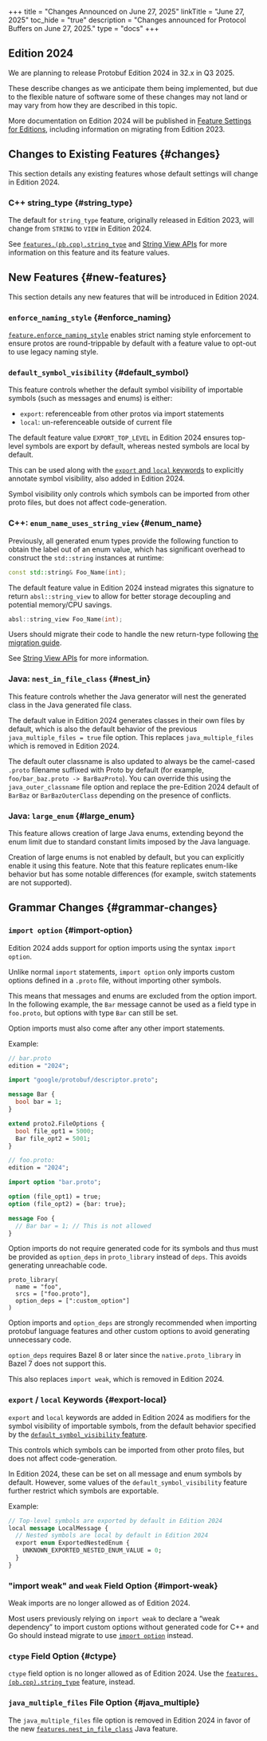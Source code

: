 +++
title = "Changes Announced on June 27, 2025"
linkTitle = "June 27, 2025"
toc_hide = "true"
description = "Changes announced for Protocol Buffers on June 27, 2025."
type = "docs"
+++

## Edition 2024

We are planning to release Protobuf Edition 2024 in 32.x in Q3 2025.

These describe changes as we anticipate them being implemented, but due to the
flexible nature of software some of these changes may not land or may vary from
how they are described in this topic.

More documentation on Edition 2024 will be published in
[Feature Settings for Editions](/editions/features),
including information on migrating from Edition 2023.

## Changes to Existing Features {#changes}

This section details any existing features whose default settings will change in
Edition 2024.

### C++ string_type {#string_type}

The default for `string_type` feature, originally released in Edition 2023, will
change from `STRING` to `VIEW` in Edition 2024.

See
[`features.(pb.cpp).string_type`](/editions/features#string_type)
and [String View APIs](/reference/cpp/string-view) for
more information on this feature and its feature values.

## New Features {#new-features}

This section details any new features that will be introduced in Edition 2024.

### `enforce_naming_style` {#enforce_naming}

[`feature.enforce_naming_style`](/editions/features#enforce_naming)
enables strict naming style enforcement to ensure protos are round-trippable by
default with a feature value to opt-out to use legacy naming style.

### `default_symbol_visibility` {#default_symbol}

This feature controls whether the default symbol visibility of importable
symbols (such as messages and enums) is either:

*   `export`: referenceable from other protos via import statements
*   `local`: un-referenceable outside of current file

The default feature value `EXPORT_TOP_LEVEL` in Edition 2024 ensures top-level
symbols are export by default, whereas nested symbols are local by default.

This can be used along with the [`export` and `local` keywords](#export-local)
to explicitly annotate symbol visibility, also added in Edition 2024.

Symbol visibility only controls which symbols can be imported from other proto
files, but does not affect code-generation.

### C++: `enum_name_uses_string_view` {#enum_name}

Previously, all generated enum types provide the following function to obtain
the label out of an enum value, which has significant overhead to construct the
`std::string` instances at runtime:

```cpp
const std::string& Foo_Name(int);
```

The default feature value in Edition 2024 instead migrates this signature to
return `absl::string_view` to allow for better storage decoupling and potential
memory/CPU savings.

```cpp
absl::string_view Foo_Name(int);
```

Users should migrate their code to handle the new return-type following
[the migration guide](/support/migration#string_view-return-type).

See [String View APIs](/reference/cpp/string-view) for
more information.

### Java: `nest_in_file_class` {#nest_in}

This feature controls whether the Java generator will nest the generated class
in the Java generated file class.

The default value in Edition 2024 generates classes in their own files by
default, which is also the default behavior of the previous
`java_multiple_files = true` file option. This replaces `java_multiple_files`
which is removed in Edition 2024.

The default outer classname is also updated to always be the camel-cased
`.proto` filename suffixed with Proto by default (for example,
`foo/bar_baz.proto -> BarBazProto`). You can override this using the
`java_outer_classname` file option and replace the pre-Edition 2024 default of
`BarBaz` or `BarBazOuterClass` depending on the presence of conflicts.

### Java: `large_enum` {#large_enum}

This feature allows creation of large Java enums, extending beyond the enum
limit due to standard constant limits imposed by the Java language.

Creation of large enums is not enabled by default, but you can explicitly enable
it using this feature. Note that this feature replicates enum-like behavior but
has some notable differences (for example, switch statements are not supported).

## Grammar Changes {#grammar-changes}

### `import option` {#import-option}

Edition 2024 adds support for option imports using the syntax `import option`.

Unlike normal `import` statements, `import option` only imports custom options
defined in a `.proto` file, without importing other symbols.

This means that messages and enums are excluded from the option import. In the
following example, the `Bar` message cannot be used as a field type in
`foo.proto`, but options with type `Bar` can still be set.

Option imports must also come after any other import statements.

Example:

```proto
// bar.proto
edition = "2024";

import "google/protobuf/descriptor.proto";

message Bar {
  bool bar = 1;
}

extend proto2.FileOptions {
  bool file_opt1 = 5000;
  Bar file_opt2 = 5001;
}
```

```proto
// foo.proto:
edition = "2024";

import option "bar.proto";

option (file_opt1) = true;
option (file_opt2) = {bar: true};

message Foo {
  // Bar bar = 1; // This is not allowed
}
```

Option imports do not require generated code for its symbols and thus must be
provided as `option_deps` in `proto_library` instead of `deps`. This avoids
generating unreachable code.

```build
proto_library(
  name = "foo",
  srcs = ["foo.proto"],
  option_deps = [":custom_option"]
)
```

Option imports and `option_deps` are strongly recommended when importing
protobuf language features and other custom options to avoid generating
unnecessary code.

`option_deps` requires Bazel 8 or later since the `native.proto_library` in
Bazel 7 does not support this.

This also replaces `import weak`, which is removed in Edition 2024.

### `export` / `local` Keywords {#export-local}

`export` and `local` keywords are added in Edition 2024 as modifiers for the
symbol visibility of importable symbols, from the default behavior specified by
the
[`default_symbol_visibility` feature](/editions/features#symbol-vis).

This controls which symbols can be imported from other proto files, but does not
affect code-generation.

In Edition 2024, these can be set on all message and enum symbols by default.
However, some values of the `default_symbol_visibility` feature further restrict
which symbols are exportable.

Example:

```proto
// Top-level symbols are exported by default in Edition 2024
local message LocalMessage {
  // Nested symbols are local by default in Edition 2024
  export enum ExportedNestedEnum {
    UNKNOWN_EXPORTED_NESTED_ENUM_VALUE = 0;
  }
}
```

### "import weak" and `weak` Field Option {#import-weak}

Weak imports are no longer allowed as of Edition 2024.

Most users previously relying on `import weak` to declare a “weak dependency” to
import custom options without generated code for C++ and Go should instead
migrate to use
[`import option`](/editions/overview#import-option)
instead.

### `ctype` Field Option {#ctype}

`ctype` field option is no longer allowed as of Edition 2024. Use the
[`features.(pb.cpp).string_type`](/editions/features#string_type)
feature, instead.

### `java_multiple_files` File Option {#java_multiple}

The `java_multiple_files` file option is removed in Edition 2024 in favor of the
new
[`features.nest_in_file_class`](/editions/features#java-nest_in_file)
Java feature.
